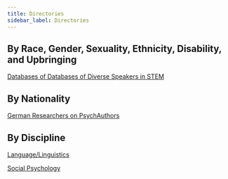 ```yaml
---
title: Directories
sidebar_label: Directories
---
```


## By Race, Gender, Sexuality, Ethnicity, Disability, and Upbringing
[Databases of Databases of Diverse Speakers in STEM](https://docs.google.com/document/u/1/d/e/2PACX-1vSlvHTZtOc6wG5C9xEc-bAIYofpeDHVjrrVc7Q_5IQdmXcLeaYd27nhoJD9jub_q-qAILxHknMGbggb/pub)

## By Nationality
[German Researchers on PsychAuthors](https://www.psychauthors.de/psychauthors/index.php?lang=EN)

## By Discipline
[Language/Linguistics](https://docs.google.com/spreadsheets/d/1WrZuImK---LByMIqw3n_9yaFntq5zOGyttndkhWA1SY/edit#gid=0)

[Social Psychology](https://www.socialpsychology.org/profilesearch.htm)
